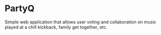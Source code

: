 # PartyQ
Simple web application that allows user voting and collaboration on music played at a chill kickback, family get together, etc. 
